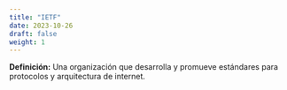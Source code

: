 ```yaml
---
title: "IETF"
date: 2023-10-26
draft: false
weight: 1
---
```


**Definición:** Una organización que desarrolla y promueve estándares para protocolos y arquitectura de internet.
